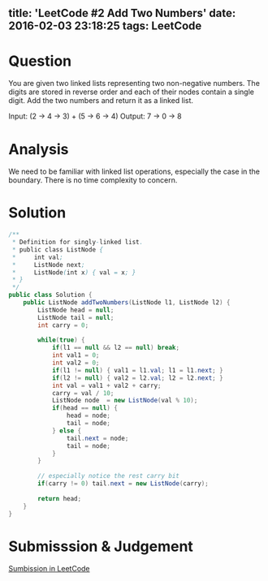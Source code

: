 title: 'LeetCode #2 Add Two Numbers'
date: 2016-02-03 23:18:25
tags: LeetCode
---

# Question

You are given two linked lists representing two non-negative numbers. The digits are stored in reverse order and each of their nodes contain a single digit. Add the two numbers and return it as a linked list.

Input: (2 -> 4 -> 3) + (5 -> 6 -> 4)
Output: 7 -> 0 -> 8

# Analysis

We need to be familiar with linked list operations, especially the case in the boundary. There is no time complexity to concern.

# Solution

``` java
/**
 * Definition for singly-linked list.
 * public class ListNode {
 *     int val;
 *     ListNode next;
 *     ListNode(int x) { val = x; }
 * }
 */
public class Solution {
    public ListNode addTwoNumbers(ListNode l1, ListNode l2) {
        ListNode head = null;
        ListNode tail = null;
        int carry = 0;
        
        while(true) {
            if(l1 == null && l2 == null) break;
            int val1 = 0;
            int val2 = 0;
            if(l1 != null) { val1 = l1.val; l1 = l1.next; }
            if(l2 != null) { val2 = l2.val; l2 = l2.next; }
            int val = val1 + val2 + carry;
            carry = val / 10;
            ListNode node  = new ListNode(val % 10);
            if(head == null) {
                head = node;
                tail = node;
            } else {
                tail.next = node;
                tail = node;
            }
        }
        
        // especially notice the rest carry bit
        if(carry != 0) tail.next = new ListNode(carry);
        
        return head;
    }
}
```

# Submisssion & Judgement

[Sumbission in LeetCode](https://leetcode.com/submissions/detail/52578127/)



